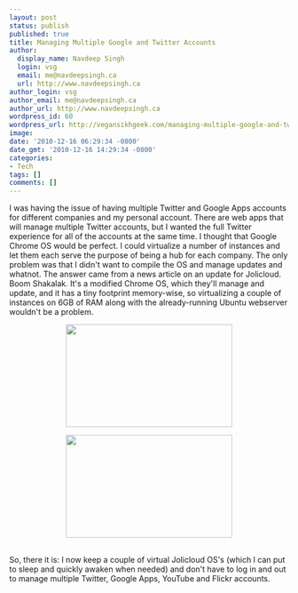 ```yaml
---
layout: post
status: publish
published: true
title: Managing Multiple Google and Twitter Accounts
author:
  display_name: Navdeep Singh
  login: vsg
  email: me@navdeepsingh.ca
  url: http://www.navdeepsingh.ca
author_login: vsg
author_email: me@navdeepsingh.ca
author_url: http://www.navdeepsingh.ca
wordpress_id: 60
wordpress_url: http://vegansikhgeek.com/managing-multiple-google-and-twitter-accounts/
image: 
date: '2010-12-16 06:29:34 -0800'
date_gmt: '2010-12-16 14:29:34 -0800'
categories:
- Tech
tags: []
comments: []
---
```

<p>I was having the issue of having multiple Twitter and Google Apps accounts for different companies and my personal account. There are web apps that will manage multiple Twitter accounts, but I wanted the full Twitter experience for all of the accounts at the same time. I thought that Google Chrome OS would be perfect. I could virtualize a number of instances and let them each serve the purpose of being a hub for each company. The only problem was that I didn't want to compile the OS and manage updates and whatnot. The answer came from a news article on an update for Jolicloud. Boom Shakalak. It's a modified Chrome OS, which they'll manage and update, and it has a tiny footprint memory-wise, so virtualizing a couple of instances on 6GB of RAM along with the already-running Ubuntu webserver wouldn't be a problem.</p>
<p style="text-align: center"><a href="http://navdeepsingh.ca/wp-content/uploads/2010/12/sall-guru-os-desktop.png" target="_blank"><img class="size-medium wp-image-232 aligncenter" title="sall-guru-os-desktop" src="http://navdeepsingh.ca/wp-content/uploads/2010/12/sall-guru-os-desktop-300x185.png" alt="" width="300" height="185" /></a></p>
<p style="text-align: center"><a href="http://navdeepsingh.ca/wp-content/uploads/2010/12/sall-guru-os-desktop.png" target="_blank"></a><a href="http://navdeepsingh.ca/wp-content/uploads/2010/12/sall-guru-os-apps.png" target="_blank"><img class="size-medium wp-image-233 aligncenter" title="sall-guru-os-apps" src="http://navdeepsingh.ca/wp-content/uploads/2010/12/sall-guru-os-apps-300x185.png" alt="" width="300" height="185" /></a></p><br />
So, there it is: I now keep a couple of virtual Jolicloud OS's (which I can put to sleep and quickly awaken when needed) and don't have to log in and out to manage multiple Twitter, Google Apps, YouTube and Flickr accounts.</p>
